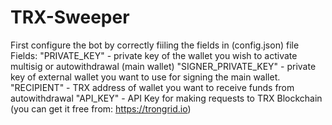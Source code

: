 # TRX-Sweeper

First configure the bot by correctly fiiling the fields in (config.json) file
Fields:
"PRIVATE_KEY" - private key of the wallet you wish to activate multisig or autowithdrawal (main wallet)
"SIGNER_PRIVATE_KEY" - private key of external wallet you want to use for signing the main wallet.
"RECIPIENT" - TRX address of wallet you want to receive funds from autowithdrawal
"API_KEY" - API Key for making requests to TRX Blockchain (you can get it free from: https://trongrid.io)
